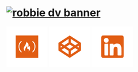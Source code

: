 
# [![robbie dv banner](https://github.com/robbiedv/robbiedv/blob/master/media/waves.gif)](https://robbiedv.github.io/)

[![freeCodeCamp](https://github.com/robbiedv/robbiedv/blob/master/media/freecodecamp.png)](https://www.freecodecamp.org/robbie.dv)
[![CodePen](https://github.com/robbiedv/robbiedv/blob/master/media/codepen.png)](https://codepen.io/robbiedv-the-bashful)
[![Linkedin](https://github.com/robbiedv/robbiedv/blob/master/media/linkedin.png)](https://linkedin.com/in/robbiecdevries)
